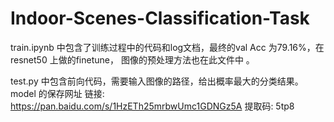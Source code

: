 # Indoor-Scenes-Classification-Task

train.ipynb 中包含了训练过程中的代码和log文档，最终的val Acc  为79.16%，在resnet50 上做的finetune， 图像的预处理方法也在此文件中 。<br/>

test.py 中包含前向代码，需要输入图像的路径，给出概率最大的分类结果。<br/>
model 的保存网址
链接: https://pan.baidu.com/s/1HzETh25mrbwUmc1GDNGz5A 提取码: 5tp8 <br/>
